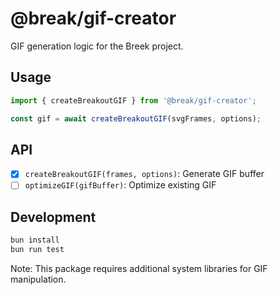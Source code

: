 # @break/gif-creator

GIF generation logic for the Breek project.

## Usage

```typescript
import { createBreakoutGIF } from '@break/gif-creator';

const gif = await createBreakoutGIF(svgFrames, options);
```

## API

- [x] `createBreakoutGIF(frames, options)`: Generate GIF buffer
- [ ] `optimizeGIF(gifBuffer)`: Optimize existing GIF

## Development

```bash
bun install
bun run test
```

Note: This package requires additional system libraries for GIF manipulation.